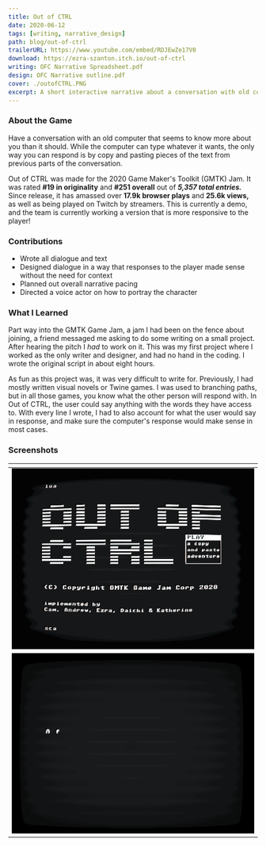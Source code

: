 ```yaml
---
title: Out of CTRL
date: 2020-06-12
tags: [writing, narrative_design]
path: blog/out-of-ctrl
trailerURL: https://www.youtube.com/embed/RDJEwZe17V0
download: https://ezra-szanton.itch.io/out-of-ctrl
writing: OFC Narrative Spreadsheet.pdf
design: OFC Narrative outline.pdf
cover: ./outofCTRL.PNG
excerpt: A short interactive narrative about a conversation with old computer
---
```


### About the Game

Have a conversation with an old computer that seems to know more about you than it should. While the computer can type whatever it wants, the only way you can respond is by copy and pasting pieces of the text from previous parts of the conversation.

Out of CTRL was made for the 2020 Game Maker's Toolkit (GMTK) Jam. It was rated **#19 in originality** and **#251 overall** out of _**5,357 total entries.**_ Since release, it has amassed over **17.9k browser plays** and **25.6k views,** as well as being played on Twitch by streamers. This is currently a demo, and the team is currently working a version that is more responsive to the player!

### Contributions

- Wrote all dialogue and text
- Designed dialogue in a way that responses to the player made sense without the need for context
- Planned out overall narrative pacing
- Directed a voice actor on how to portray the character

### What I Learned

Part way into the GMTK Game Jam, a jam I had been on the fence about joining, a friend messaged me asking to do some writing on a small project. After hearing the pitch I *had* to work on it. This was my first project where I worked as the only writer and designer, and had no hand in the coding. I wrote the original script in about eight hours.

As fun as this project was, it was very difficult to write for. Previously, I had mostly written visual novels or Twine games. I was used to branching paths, but in all those games, you know what the other person will respond with. In Out of CTRL, the user could say anything with the words they have access to. With every line I wrote, I had to also account for what the user would say in response, and make sure the computer's response would make sense in most cases.

### Screenshots

| <div style="width:40%" ></div>  |
| ------------------------------- |
| ![](./Images/screencap_one.gif) |
| ![](./Images/screencap_two.gif) |
